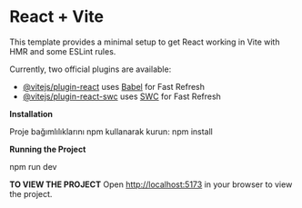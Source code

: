 # React + Vite

This template provides a minimal setup to get React working in Vite with HMR and some ESLint rules.

Currently, two official plugins are available:

- [@vitejs/plugin-react](https://github.com/vitejs/vite-plugin-react/blob/main/packages/plugin-react/README.md) uses [Babel](https://babeljs.io/) for Fast Refresh
- [@vitejs/plugin-react-swc](https://github.com/vitejs/vite-plugin-react-swc) uses [SWC](https://swc.rs/) for Fast Refresh

**Installation**

Proje bağımlılıklarını npm kullanarak kurun: npm install


**Running the Project**

npm run dev


**TO VIEW THE PROJECT**
Open [http://localhost:5173](http://localhost:5173) in your browser to view the project.